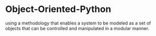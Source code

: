 # Object-Oriented-Python
using a methodology that enables a system to be modeled as a set of objects that can be controlled and manipulated in a modular manner.
